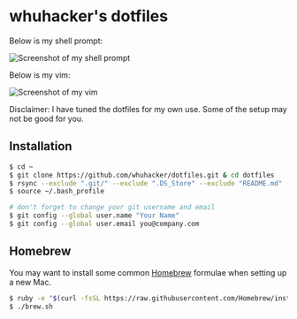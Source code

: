 # whuhacker's dotfiles

Below is my shell prompt:

![Screenshot of my shell prompt](http://i.imgur.com/AWBwXqx.jpg?1)

Below is my vim:

![Screenshot of my vim](http://i.imgur.com/nZsXvQU.jpg?1)

Disclaimer: I have tuned the dotfiles for my own use. Some of the setup may not be good for you.

## Installation

```bash
$ cd ~
$ git clone https://github.com/whuhacker/dotfiles.git & cd dotfiles
$ rsync --exclude ".git/" --exclude ".DS_Store" --exclude "README.md" -avh --no-perms . ~
$ source ~/.bash_profile

# don't forget to change your git username and email
$ git config --global user.name "Your Name"
$ git config --global user.email you@company.com
```

## Homebrew

You may want to install some common [Homebrew](http://brew.sh) formulae when setting up a new Mac.

```bash
$ ruby -e "$(curl -fsSL https://raw.githubusercontent.com/Homebrew/install/master/install)"
$ ./brew.sh
```